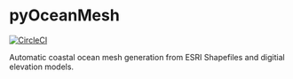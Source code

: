# pyOceanMesh

[![CircleCI](https://circleci.com/gh/circleci/circleci-docs.svg?style=svg)](https://circleci.com/gh/CHLNDDEV/pyOceanMesh)



Automatic coastal ocean mesh generation from ESRI Shapefiles and digitial elevation models. 
